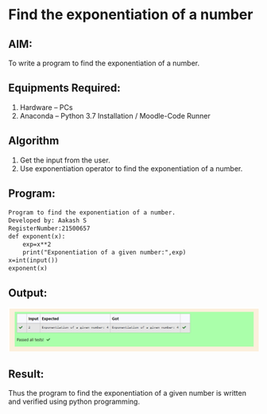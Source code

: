# Find the exponentiation of a number

## AIM:
To write a program to find the exponentiation of a number.

## Equipments Required:
1. Hardware – PCs
2. Anaconda – Python 3.7 Installation / Moodle-Code Runner

## Algorithm
1. Get the input from the user.
2. Use exponentiation operator to find the exponentiation of a number.

## Program:
```
Program to find the exponentiation of a number.
Developed by: Aakash S
RegisterNumber:21500657
def exponent(x):
    exp=x**2
    print("Exponentiation of a given number:",exp)
x=int(input())
exponent(x) 
```

## Output:

![Output 1](SSS.png)

## Result:
Thus the program to find the exponentiation of a given number is written and verified using python programming.
